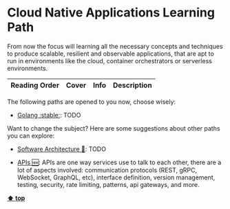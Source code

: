 [//]: # (Auto generated file from templates)

# Cloud Native Applications Learning Path

From now the focus will learning all the necessary concepts and techniques to produce scalable, resilient and observable applications, that are apt to run in environments like the cloud, container orchestrators or serverless environments.

| Reading Order | Cover | Info | Description |
| --- | --- | --- | --- |

The following paths are opened to you now, choose wisely:

- [Golang :stable:](/content/paths/golang.md): TODO


Want to change the subject? Here are some suggestions about other paths you can explore:

- [Software Architecture :construction:](/content/paths/software-architecture.md): TODO

- [APIs :new:](/content/paths/apis.md): APIs are one way services use to talk to each other, there are a lot of aspects involved: communication protocols (REST, gRPC, WebSocket, GraphQL, etc), interface definition, version management, testing, security, rate limiting, patterns, api gateways, and more.


[**⬆ top**](#cloud-native-applications-learning-path)
